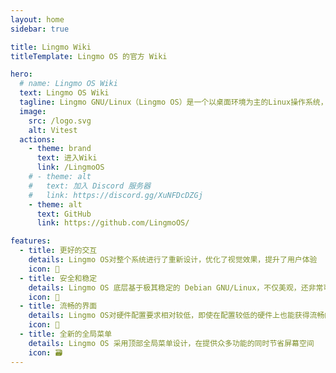 ```yaml
---
layout: home
sidebar: true

title: Lingmo Wiki
titleTemplate: Lingmo OS 的官方 Wiki

hero:
  # name: Lingmo OS Wiki
  text: Lingmo OS Wiki
  tagline: Lingmo GNU/Linux（Lingmo OS）是一个以桌面环境为主的Linux操作系统，它基于开源 Linux 内核开发，适配 amd64 架构。它拥有美观的桌面环境、包含适配该桌面环境的软件、统一的 UI 风格。
  image:
    src: /logo.svg
    alt: Vitest
  actions:
    - theme: brand
      text: 进入Wiki
      link: /LingmoOS
    # - theme: alt
    #   text: 加入 Discord 服务器
    #   link: https://discord.gg/XuNFDcDZGj
    - theme: alt
      text: GitHub
      link: https://github.com/LingmoOS/

features:
  - title: 更好的交互
    details: Lingmo OS对整个系统进行了重新设计，优化了视觉效果，提升了用户体验
    icon: 🌈
  - title: 安全和稳定
    details: Lingmo OS 底层基于极其稳定的 Debian GNU/Linux，不仅美观，还非常可靠
    icon: 📃
  - title: 流畅的界面
    details: Lingmo OS对硬件配置要求相对较低，即使在配置较低的硬件上也能获得流畅的体验
    icon: 🚀
  - title: 全新的全局菜单
    details: Lingmo OS 采用顶部全局菜单设计，在提供众多功能的同时节省屏幕空间
    icon: 🗃
---
```


<HomePage />